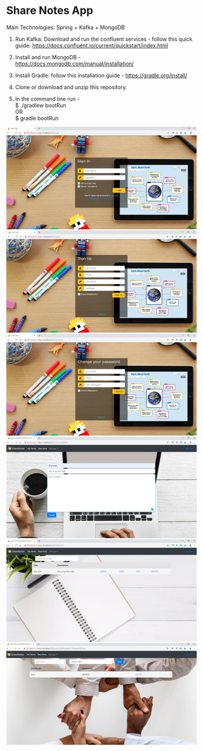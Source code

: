 # Share Notes App

Main Technologies:
Spring + Kafka + MongoDB

1.  Run Kafka:
    Download and run the confluent services -
    follow this quick guide: https://docs.confluent.io/current/quickstart/index.html
    
2.  Install and run MongoDB - https://docs.mongodb.com/manual/installation/  

3.  Install Gradle:
    follow this installation guide - https://gradle.org/install/

4.  Clone or download and unzip this repository.

5.  In the command line run - <br/>
    $ ./gradlew bootRun <br/>
    OR <br/>
    $ gradle bootRun <br/>
    
    

![Screenshot](docs/images/login.png)
<br/>
![Screenshot](docs/images/signup.PNG)
<br/>
![Screenshot](docs/images/changePassword.PNG)
<br/>
![Screenshot](docs/images/createNote.PNG)
<br/>
![Screenshot](docs/images/dashboard.PNG)
<br/>
![Screenshot](docs/images/manageUsers.PNG)







   
 
